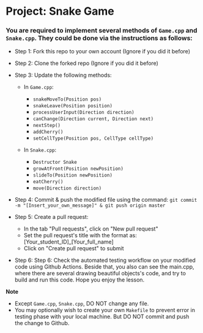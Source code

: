 # Project: Snake Game

### You are required to implement several methods of `Game.cpp` and `Snake.cpp`. They could be done via the instructions as follows:

* Step 1: Fork this repo to your own account (Ignore if you did it before)
* Step 2: Clone the forked repo (Ignore if you did it before)
* Step 3: Update the following methods:
    * In `Game.cpp`:
        
        * `snakeMoveTo(Position pos)`
        * `snakeLeave(Position position)`
        * `processUserInput(Direction direction)`
        * `canChange(Direction current, Direction next)`
        * `nextStep()`
        * `addCherry()`
        * `setCellType(Position pos, CellType cellType)`

    * In `Snake.cpp`:
        * `Destructor Snake`
        * `growAtFront(Position newPosition)`
        * `slideTo(Position newPosition)`
        * `eatCherry()`
        * `move(Direction direction)`

* Step 4: Commit & push the modified file using the command: `git commit -m "[Insert_your_own_message]" & git push origin master`
* Step 5: Create a pull request:
    * In the tab "Pull requests", click on "New pull request"
    * Set the pull request's title with the format as: [Your_student_ID]_[Your_full_name]
    * Click on "Create pull request" to submit 

* Step 6: Step 6: Check the automated testing workflow on your modified code using Github Actions. Beside that, you also can see the main.cpp, where there are several drawing beautiful objects's code, and try to build and run this code. Hope you enjoy the lesson.

**Note**
* Except `Game.cpp`, `Snake.cpp`, DO NOT change any file.
* You may optionally wish to create your own `Makefile` to prevent error in testing phase with your local machine. But DO NOT commit and push the change to Github.



